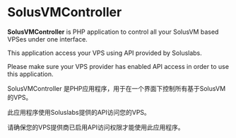 SolusVMController
=================

**SolusVMController** is PHP application to control all your SolusVM based VPSes under one interface. 

This application access your VPS using API provided by Soluslabs. 

Please make sure your VPS provider has enabled API access in order to use this application.



SolusVMController 是PHP应用程序，用于在一个界面下控制所有基于SolusVM的VPS。

此应用程序使用Soluslabs提供的API访问您的VPS。

请确保您的VPS提供商已启用API访问权限才能使用此应用程序。
